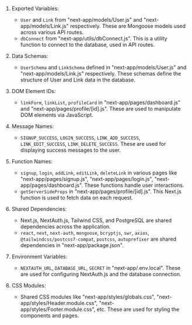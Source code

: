 1. Exported Variables: 
   - `User` and `Link` from "next-app/models/User.js" and "next-app/models/Link.js" respectively. These are Mongoose models used across various API routes.
   - `dbConnect` from "next-app/utils/dbConnect.js". This is a utility function to connect to the database, used in API routes.

2. Data Schemas:
   - `UserSchema` and `LinkSchema` defined in "next-app/models/User.js" and "next-app/models/Link.js" respectively. These schemas define the structure of User and Link data in the database.

3. DOM Element IDs:
   - `linkForm`, `linkList`, `profileCard` in "next-app/pages/dashboard.js" and "next-app/pages/profile/[id].js". These are used to manipulate DOM elements via JavaScript.

4. Message Names:
   - `SIGNUP_SUCCESS`, `LOGIN_SUCCESS`, `LINK_ADD_SUCCESS`, `LINK_EDIT_SUCCESS`, `LINK_DELETE_SUCCESS`. These are used for displaying success messages to the user.

5. Function Names:
   - `signup`, `login`, `addLink`, `editLink`, `deleteLink` in various pages like "next-app/pages/signup.js", "next-app/pages/login.js", "next-app/pages/dashboard.js". These functions handle user interactions.
   - `getServerSideProps` in "next-app/pages/profile/[id].js". This Next.js function is used to fetch data on each request.

6. Shared Dependencies:
   - Next.js, NextAuth.js, Tailwind CSS, and PostgreSQL are shared dependencies across the application.
   - `react`, `next`, `next-auth`, `mongoose`, `bcryptjs`, `swr`, `axios`, `@tailwindcss/postcss7-compat`, `postcss`, `autoprefixer` are shared dependencies in "next-app/package.json".

7. Environment Variables:
   - `NEXTAUTH_URL`, `DATABASE_URL`, `SECRET` in "next-app/.env.local". These are used for configuring NextAuth.js and the database connection.

8. CSS Modules:
   - Shared CSS modules like "next-app/styles/globals.css", "next-app/styles/Header.module.css", "next-app/styles/Footer.module.css", etc. These are used for styling the components and pages.